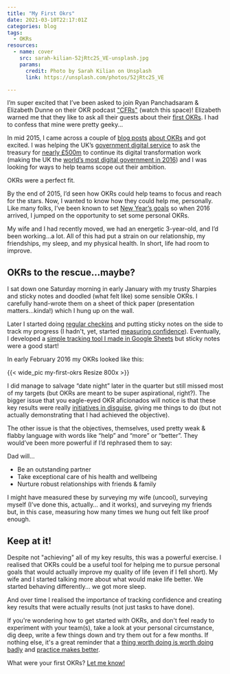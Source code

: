 ```yaml
---
title: "My First Okrs"
date: 2021-03-10T22:17:01Z
categories: blog 
tags: 
  - OKRs 
resources:
  - name: cover
    src: sarah-kilian-52jRtc2S_VE-unsplash.jpg
    params:
      credit: Photo by Sarah Kilian on Unsplash
      link: https://unsplash.com/photos/52jRtc2S_VE

---
```


I’m super excited that I’ve been asked to join Ryan Panchadsaram & Elizabeth Dunne on their OKR podcast ["CFRs"](https://www.youtube.com/watch?v=MOcKKswivlc) (watch this space)! Elizabeth warned me that they like to ask all their guests about their [first OKRs](https://www.youtube.com/watch?v=g2uJWkt2NEs). I had to confess that mine were pretty geeky...

In mid 2015, I came across a couple of [blog posts](https://www.infoq.com/articles/agile-goals-okr/ ) [about OKRs](https://eleganthack.com/the-art-of-the-okr-redux/) and got excited. I was helping the UK’s [government digital service](https://gds.blog.gov.uk/about/) to ask the treasury for [nearly £500m](https://civilservice.blog.gov.uk/2015/12/08/digital-in-the-spending-review/) to continue its digital transformation work (making the UK the [world’s most digital government in 2016](https://publicadministration.un.org/egovkb/en-us/reports/un-e-government-survey-2016)) and I was looking for ways to help teams scope out their ambition. 

OKRs were a perfect fit.

By the end of 2015, I’d seen how OKRs could help teams to focus and reach for the stars. Now, I wanted to know how they could help me, personally. Like many folks, I’ve been known to set [New Year’s goals](/blog/my-morning-routine-january-2021-edition/) so when 2016 arrived, I jumped on the opportunity to set some personal OKRs.

My wife and I had recently moved, we had an energetic 3-year-old, and I’d been working...a lot. All of this had put a strain on our relationship, my friendships, my sleep, and my physical health. In short, life had room to improve.

## OKRs to the rescue...maybe?
I sat down one Saturday morning in early January with my trusty Sharpies and sticky notes and doodled (what felt like) some sensible OKRs. I carefully hand-wrote them on a sheet of thick paper (presentation matters...kinda!) which I hung up on the wall. 

Later I started doing [regular checkins](/blog/a-guide-to-okr-check-ins) and putting sticky notes on the side to track my progress (I hadn't, yet, started [measuring confidence](/blog/measure-confidence-not-progress)). Eventually, I developed a [simple tracking tool I made in Google Sheets](/blog/free-okr-tracking-templates) but sticky notes were a good start!

In early February 2016 my OKRs looked like this:

{{< wide_pic my-first-okrs Resize 800x >}}

I did manage to salvage “date night” later in the quarter but still missed most of my targets (but OKRs are meant to be super aspirational, right?). The bigger issue that you eagle-eyed OKR aficionados will notice is that these key results were really [initiatives in disguise](https://www.peterkappus.com/blog/okrs-are-not-tactics/), giving me things to do (but not actually demonstrating that I had achieved the objective).

The other issue is that the objectives, themselves, used pretty weak & flabby language with words like “help” and “more” or “better”. They would’ve been more powerful if I’d rephrased them to say:

Dad will…

* Be an outstanding partner
* Take exceptional care of his health and wellbeing
* Nurture robust relationships with friends & family

I might have measured these by surveying my wife (uncool), surveying myself (I’ve done this, actually… and it works), and surveying my friends but, in this case, measuring how many times we hung out felt like proof enough.

## Keep at it!
Despite not "achieving" all of my key results, this was a powerful exercise. I realised that OKRs could be a useful tool for helping me to pursue personal goals that would actually improve my quality of life (even if I fell short). My wife and I started talking more about what would make life better. We started behaving differently... we got more sleep.

And over time I realised the importance of tracking confidence and creating key results that were actually results (not just tasks to have done).

If you're wondering how to get started with OKRs, and don't feel ready to experiment with your team(s), take a look at your personal circumstance, dig deep, write a few things down and try them out for a few months. If nothing else, it's a great reminder that a [thing worth doing is worth doing badly](https://www.chesterton.org/a-thing-worth-doing/) and [practice makes better](/blog/study-reflection-and-practice/).

What were your first OKRs? [Let me know!](/contact)
